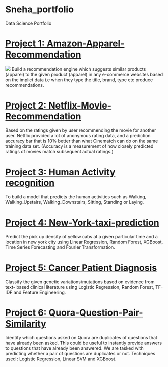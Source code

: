 # Sneha_portfolio
Data Science Portfolio

# [Project 1: Amazon-Apparel-Recommendation](https://github.com/Snehitha17/Amazon-Apparel-Recommendation)
<img src='https://camo.githubusercontent.com/f5d3cfebee0e073792efa7a704539cf04c49eda0/68747470733a2f2f327861777830676d756479343731706f3532376c627863642d7770656e67696e652e6e6574646e612d73736c2e636f6d2f77702d636f6e74656e742f75706c6f6164732f323031372f30352f616d617a6f6e66617368696f6e2e6a7067'>
Build a recommendation engine which suggests similar products (apparel) to the given product (apparel) in any e-commerce websites based on the implict data i.e when they type the title, brand, type etc produce recommendations.

# [Project 2: Netflix-Movie-Recommendation](https://github.com/Snehitha17/Netflix-Movie-Recommendation)

Based on the ratings given by user recommending the movie for another user.
Netflix provided a lot of anonymous rating data, and a prediction accuracy bar that is 10% better than what Cinematch can do on the same training data set. (Accuracy is a measurement of how closely predicted ratings of movies match subsequent actual ratings.)

# [Project 3: Human Activity recognition](https://github.com/Snehitha17/human-activity-recognition)

To build a model that predicts the human activities such as Walking, Walking_Upstairs, Walking_Downstairs, Sitting, Standing or Laying.

# [Project 4: New-York-taxi-prediction](https://github.com/Snehitha17/New-York-taxi-prediction)

Predict the pick up density of yellow cabs at a given particular time and a location in new york city using Linear Regression, Random Forest, XGBoost, Time Series Forecasting and Fourier Transformation.

# [Project 5: Cancer Patient Diagnosis](https://github.com/Snehitha17/Cancer-Diagnosis)

Classify the given genetic variations/mutations based on evidence from text- based clinical literature using Logistic Regression, Random Forest, TF-IDF and Feature Engineering.

# [Project 6: Quora-Question-Pair-Similarity](https://github.com/Snehitha17/Quora-question-pair-similarity)

Identify which questions asked on Quora are duplicates of questions that have already been asked. This could be useful to instantly provide answers to questions that have already been answered. We are tasked with predicting whether a pair of questions are duplicates or not. Techniques used : Logistic Regression, Linear SVM and XGBoost.
